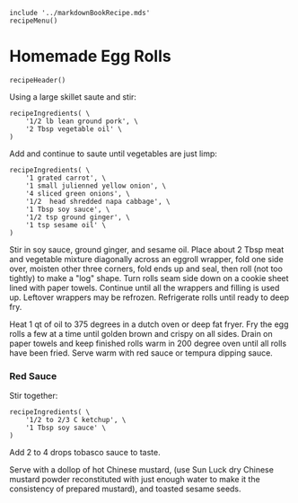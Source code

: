 ~~~ markdown-script
include '../markdownBookRecipe.mds'
recipeMenu()
~~~

# Homemade Egg Rolls

~~~ markdown-script
recipeHeader()
~~~

Using a large skillet saute and stir:

~~~ markdown-script
recipeIngredients( \
    '1/2 lb lean ground pork', \
    '2 Tbsp vegetable oil' \
)
~~~

Add and continue to saute until vegetables are just limp:

~~~ markdown-script
recipeIngredients( \
    '1 grated carrot', \
    '1 small julienned yellow onion', \
    '4 sliced green onions', \
    '1/2  head shredded napa cabbage', \
    '1 Tbsp soy sauce', \
    '1/2 tsp ground ginger', \
    '1 tsp sesame oil' \
)
~~~

Stir in soy sauce, ground ginger, and sesame oil. Place about 2 Tbsp meat and vegetable mixture
diagonally across an eggroll wrapper, fold one side over, moisten other three corners, fold ends up
and seal, then roll (not too tightly) to make a "log" shape. Turn rolls seam side down on a cookie
sheet lined with paper towels. Continue until all the wrappers and filling is used up. Leftover
wrappers may be refrozen. Refrigerate rolls until ready to deep fry.

Heat 1 qt of oil to 375 degrees in a dutch oven or deep fat fryer. Fry the egg rolls a few at a time
until golden brown and crispy on all sides. Drain on paper towels and keep finished rolls warm in
200 degree oven until all rolls have been fried. Serve warm with red sauce or tempura dipping sauce.


### Red Sauce

Stir together:

~~~ markdown-script
recipeIngredients( \
    '1/2 to 2/3 C ketchup', \
    '1 Tbsp soy sauce' \
)
~~~

Add 2 to 4 drops tobasco sauce to taste.

Serve with a dollop of hot Chinese mustard, (use Sun Luck dry Chinese mustard powder reconstituted
with just enough water to make it the consistency of prepared mustard), and toasted sesame seeds.
